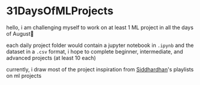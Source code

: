 # 31DaysOfMLProjects

hello, i am challenging myself to work on at least 1 ML project in all the days of August🎉

each daily project folder would contain a jupyter notebook in `.ipynb` and the dataset in a `.csv` format, i hope to complete beginner, intermediate, and advanced projects (at least 10 each)

currently, i draw most of the project inspiration from [Siddhardhan](https://www.youtube.com/@Siddhardhan)'s playlists on ml projects
 
